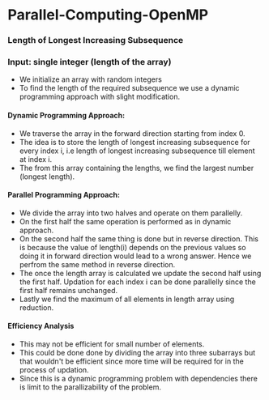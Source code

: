 # Parallel-Computing-OpenMP
### Length of Longest Increasing Subsequence
### Input: single integer (length of the array)

- We initialize an array with random integers
- To find the length of the required subsequence we use a dynamic programming approach with slight modification.

#### Dynamic Programming Approach:
- We traverse the array in the forward direction starting from index 0.
- The idea is to store the length of longest increasing subsequence for every index i, i.e length of longest increasing subsequence till element at index i.
- The from this array containing the lengths, we find the largest number (longest length).

#### Parallel Programming Approach:
- We divide the array into two halves and operate on them parallelly.
- On the first half the same operation is performed as in dynamic approach.
- On the second half the same thing is done but in reverse direction. This is because the value of length(i) depends on the previous values so doing it in forward direction would lead to a wrong answer. Hence we perfrom the same method in reverse direction.
- The once the length array is calculated we update the second half using the first half. Updation for each index i can be done parallelly since the first half remains unchanged.
- Lastly we find the maximum of all elements in length array using reduction.

#### Efficiency Analysis
- This may not be efficient for small number of elements.
- This could be done done by dividing the array into three subarrays but that wouldn't be efficient since more time will be required for in the process of updation.
- Since this is a dynamic programming problem with dependencies there is limit to the parallizability of the problem. 
